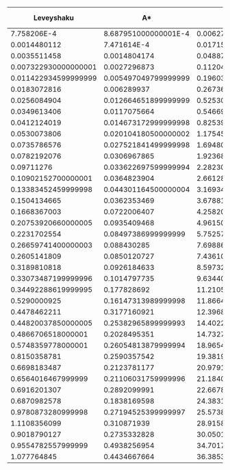|     Leveyshaku       |         A*           |       Kruskal       |Solmut BFS|Solmut A*|  Huoneet |  O(nlogn)   |    O(n)     | 
|----------------------|----------------------|---------------------|----------|---------|----------|-------------|-------------| 
| 7.758206E-4          | 8.687951000000001E-4 | 0.0062761492        | 8063     | 1051    | 10000    | 0.003543037 | 2.98888E-4  | 
| 0.0014480112         | 7.471614E-4          | 0.0171572216        | 35867    | 8682    | 40000    | 0.00617331  | 0.001210189 | 
| 0.0035511458         | 0.0014804174         | 0.04887895069999999 | 77545    | 8336    | 90000    | 0.016041587 | 0.001739463 | 
| 0.007322930000000001 | 0.0027296873         | 0.11204167090000001 | 123552   | 22437   | 160000   | 0.029461393 | 0.001639053 | 
| 0.011422934599999999 | 0.005497049799999999 | 0.19603117200000003 | 210791   | 37496   | 250000   | 0.044183892 | 0.002465752 | 
| 0.0183072816         | 0.006289937          | 0.267368785         | 265028   | 69013   | 360000   | 0.065619807 | 0.003433552 | 
| 0.0256084904         | 0.012664651899999999 | 0.525300908         | 371262   | 56038   | 490000   | 0.091645599 | 0.004624128 | 
| 0.0349613406         | 0.0117075664         | 0.546697742         | 524616   | 65681   | 640000   | 0.124436036 | 0.006025768 | 
| 0.0412124019         | 0.014673172999999998 | 0.8253913351000002  | 695804   | 115108  | 810000   | 0.157289119 | 0.007714002 | 
| 0.0530073806         | 0.020104180500000002 | 1.1754538646000001  | 566120   | 111637  | 1000000  | 0.206600944 | 0.009576416 | 
| 0.0735786576         | 0.027521841499999998 | 1.6948071955        | 812903   | 188184  | 1210000  | 0.263012603 | 0.012430049 | 
| 0.0782192076         | 0.0306967865         | 1.9236862982000003  | 1362053  | 177948  | 1440000  | 0.294452043 | 0.013671269 | 
| 0.09711276           | 0.033622697599999994 | 2.2823055703999997  | 1142955  | 74154   | 1690000  | 0.34351621  | 0.015988309 | 
| 0.10902152700000001  | 0.0364823904         | 2.6612801066999996  | 1788162  | 78875   | 1960000  | 0.401084779 | 0.018312668 | 
| 0.13383452459999998  | 0.044301164500000004 | 3.1693405963        | 1754673  | 138746  | 2250000  | 0.481277495 | 0.021315306 | 
| 0.1504134665         | 0.0362353469         | 3.6788170125999997  | 2434286  | 157129  | 2560000  | 0.557394681 | 0.024416598 | 
| 0.1668367003         | 0.0722006407         | 4.2582091432        | 2172886  | 367296  | 2890000  | 0.621848503 | 0.027827316 | 
| 0.20753920660000005  | 0.0935409468         | 4.961501008699999   | 2990951  | 359808  | 3240000  | 0.699960422 | 0.031983644 | 
| 0.2231702554         | 0.08497386999999999  | 5.752574915299999   | 3534549  | 478211  | 3610000  | 0.776323509 | 0.034330544 | 
| 0.26659741400000003  | 0.088430285          | 7.698860976499999   | 3646061  | 699089  | 4000000  | 0.889865503 | 0.04055801  | 
| 0.2605141809         | 0.0850120727         | 7.436106160700001   | 4067480  | 527994  | 4410000  | 0.997103042 | 0.041356899 | 
| 0.3189810818         | 0.0926184633         | 8.5973215134        | 4775224  | 989010  | 4840000  | 1.128816602 | 0.048724003 | 
| 0.33073487199999996  | 0.1014797735         | 9.634400918500003   | 4581664  | 267450  | 5290000  | 1.1962716   | 0.05073835  | 
| 0.34492288619999995  | 0.177828692          | 11.2105059257       | 5568326  | 867077  | 5760000  | 1.312310084 | 0.059948841 | 
| 0.5290000925         | 0.16147313989999998  | 11.8664517173       | 4785406  | 166464  | 6250000  | 1.412025658 | 0.059575011 | 
| 0.4478462211         | 0.3177160921         | 12.396879445900002  | 6727395  | 245153  | 6760000  | 1.531613327 | 0.064246855 | 
| 0.44820037850000005  | 0.25382965899999993  | 14.4022755004       | 6891041  | 1331845 | 7290000  | 1.661556981 | 0.074258283 | 
| 0.4866706518000001   | 0.2028495351         | 14.732757122699999  | 6837013  | 1381165 | 7840000  | 1.824808636 | 0.077345816 | 
| 0.5748359778000001   | 0.26054813879999994  | 18.965434297899996  | 7398435  | 450930  | 8410000  | 2.041373877 | 0.083517077 | 
| 0.8150358781         | 0.2590357542         | 19.3819766183       | 7766622  | 1391402 | 9000000  | 2.205518098 | 0.089171357 | 
| 0.6698183487         | 0.2123781177         | 20.9791319719       | 9480938  | 572530  | 9610000  | 2.245850698 | 0.091658773 | 
| 0.6564016467999999   | 0.21106031759999996  | 21.1840086756       | 8230471  | 1463240 | 10240000 | 2.391033831 | 0.097096718 | 
| 0.6916201307         | 0.2892099991         | 22.667874728199997  | 10121189 | 987901  | 10890000 | 2.536843134 | 0.104164935 | 
| 0.6870982578         | 0.1838169598         | 24.383145677        | 10872220 | 537186  | 11560000 | 2.696921776 | 0.109431335 | 
| 0.9780873280999998   | 0.27194525399999997  | 25.5738565558       | 11292573 | 1567637 | 12250000 | 2.836812162 | 0.114812488 | 
| 1.1108356099         | 0.310871939          | 28.915811698699997  | 10952382 | 2037100 | 12960000 | 3.012234207 | 0.123540836 | 
| 0.9018790127         | 0.2735332828         | 30.050140954699998  | 13636351 | 870056  | 13690000 | 3.177023334 | 0.130589146 | 
| 0.9554782557999999   | 0.4938256954         | 34.7017224846       | 13843585 | 1063567 | 14440000 | 3.541924815 | 0.147466507 | 
| 1.077764845          | 0.4434667664         | 36.385314444        | 11497378 | 2464542 | 15210000 | 3.691839803 | 0.145801693 | 
